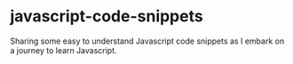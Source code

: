 # javascript-code-snippets

Sharing some easy to understand Javascript code snippets as I embark on a journey to learn Javascript.  
